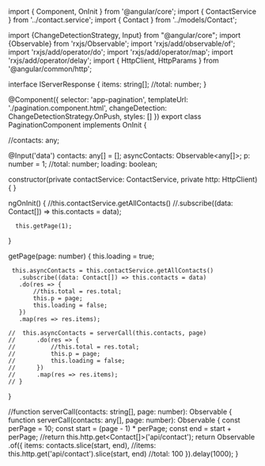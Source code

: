 import { Component, OnInit } from '@angular/core';
import { ContactService } from '../contact.service';
import { Contact } from '../models/Contact';

import {ChangeDetectionStrategy, Input} from "@angular/core";
import {Observable} from 'rxjs/Observable';
import 'rxjs/add/observable/of';
import 'rxjs/add/operator/do';
import 'rxjs/add/operator/map';
import 'rxjs/add/operator/delay';
import { HttpClient, HttpParams } from '@angular/common/http';

interface IServerResponse {
    items: string[];
    //total: number;
}

@Component({
  selector: 'app-pagination',
  templateUrl: './pagination.component.html',
  changeDetection: ChangeDetectionStrategy.OnPush,
  styles: []
})
export class PaginationComponent implements OnInit {

  //contacts: any;

 @Input('data') contacts: any[] = [];
asyncContacts: Observable<any[]>;
 p: number = 1;
 //total: number;
 loading: boolean;

  constructor(private contactService: ContactService, private http: HttpClient) { }

  ngOnInit() {
    //this.contactService.getAllContacts()
       //.subscribe((data: Contact[]) => this.contacts = data);

      this.getPage(1);

  }

  getPage(page: number) {
     this.loading = true;

     this.asyncContacts = this.contactService.getAllContacts()
       .subscribe((data: Contact[]) => this.contacts = data)
       .do(res => {
           //this.total = res.total;
           this.p = page;
           this.loading = false;
       })
       .map(res => res.items);

    //  this.asyncContacts = serverCall(this.contacts, page)
    //      .do(res => {
    //          //this.total = res.total;
    //          this.p = page;
    //          this.loading = false;
    //      })
    //      .map(res => res.items);
    // }


}



//function serverCall(contacts: string[], page: number): Observable<IServerResponse> {
function serverCall(contacts: any[], page: number): Observable<IServerResponse> {
    const perPage = 10;
    const start = (page - 1) * perPage;
    const end = start + perPage;
//return this.http.get<Contact[]>('api/contact');
    return Observable
        .of({
           items: contacts.slice(start, end),
            //items: this.http.get('api/contact').slice(start, end)
            //total: 100
        }).delay(1000);
}
